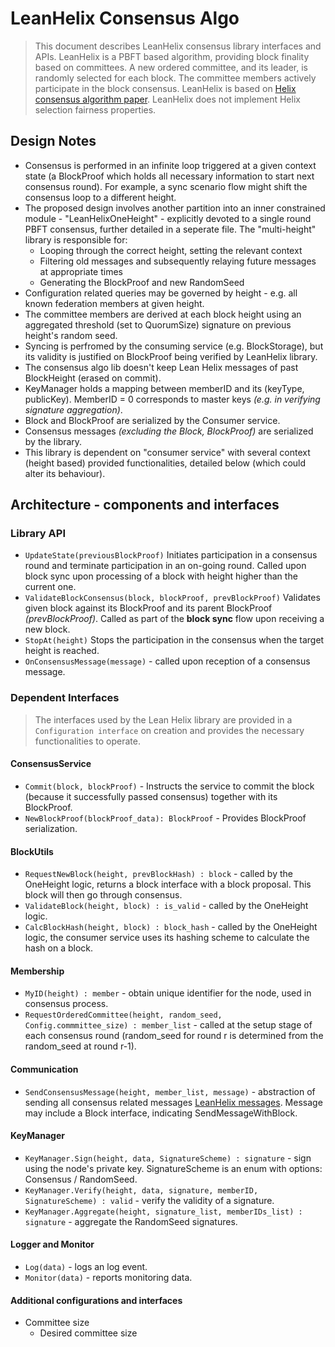 # LeanHelix Consensus Algo
> This document describes LeanHelix consensus library interfaces and APIs.
> LeanHelix is a PBFT based algorithm, providing block finality based on committees. A new ordered committee, and its leader, is randomly selected for each block. The committee members actively participate in the block consensus.
> LeanHelix is based on [Helix consensus algorithm paper](https://orbs.com/helix-consensus-whitepaper/ "Helix consensus algorithm paper"). LeanHelix does not implement Helix selection fairness properties.

## Design Notes
* Consensus is performed in an infinite loop triggered at a given context state (a BlockProof which holds all necessary information to start next consensus round). For example, a sync scenario flow might shift the consensus loop to a different height.
* The proposed design involves another partition into an inner constrained module - "LeanHelixOneHeight" - explicitly devoted to a single round PBFT consensus, further detailed in a seperate file. The "multi-height" library is responsible for:
  * Looping through the correct height, setting the relevant context
  * Filtering old messages and subsequently relaying future messages at appropriate times
  * Generating the BlockProof and new RandomSeed
* Configuration related queries may be governed by height - e.g. all known federation members at given height.
* The committee members are derived at each block height using an aggregated threshold (set to QuorumSize) signature on previous height's random seed.
* Syncing is perfromed by the consuming service (e.g. BlockStorage), but its validity is justified on BlockProof being verified by LeanHelix library.
* The consensus algo lib doesn't keep Lean Helix messages of past BlockHeight (erased on commit).
* KeyManager holds a mapping between memberID and its (keyType, publicKey). MemberID = 0 corresponds to master keys _(e.g. in verifying signature aggregation)_.
* Block and BlockProof are serialized by the Consumer service.
* Consensus messages _(excluding the Block, BlockProof)_ are serialized by the library. 
* This library is dependent on "consumer service" with several context (height based) provided functionalities, detailed below (which could alter its behaviour).



## Architecture - components and interfaces

### Library API

* `UpdateState(previousBlockProof)`
  Initiates participation in a consensus round and terminate participation in an on-going round. Called upon block sync upon processing of a block with height higher than the current one.
* `ValidateBlockConsensus(block, blockProof, prevBlockProof)`
  Validates given block against its BlockProof and its parent BlockProof _(prevBlockProof)_. Called as part of the **block sync** flow upon receiving a new block.
* `StopAt(height)`
  Stops the participation in the consensus when the target height is reached.
* `OnConsensusMessage(message)` - called upon reception of a consensus message.

### Dependent Interfaces
> The interfaces used by the Lean Helix library are provided in a `Configuration interface` on creation and provides the necessary functionalities to operate.

#### ConsensusService
* `Commit(block, blockProof)` - Instructs the service to commit the block (because it successfully passed consensus) together with its BlockProof.
* `NewBlockProof(blockProof_data): BlockProof` - Provides BlockProof serialization.

#### BlockUtils
* `RequestNewBlock(height, prevBlockHash) : block` - called by the OneHeight logic, returns a block interface with a block proposal. This block will then go through consensus.
* `ValidateBlock(height, block) : is_valid` - called by the OneHeight logic.
* `CalcBlockHash(height, block) : block_hash` - called by the OneHeight logic, the consumer service uses its hashing scheme to calculate the hash on a block.

#### Membership
* `MyID(height) : member` - obtain unique identifier for the node, used in consensus process.
* `RequestOrderedCommittee(height, random_seed, Config.commmittee_size) : member_list` -  called at the setup stage of each consensus round (random_seed for round r is determined from the random_seed at round r-1).

#### Communication
* `SendConsensusMessage(height, member_list, message)` - abstraction of sending all consensus related messages [LeanHelix messages](../messages.go). Message may include a Block interface, indicating SendMessageWithBlock.

<!-- I think it should be part fo the SendConsensusMessage, sent to a member list (non-committee)
* `BroadcastPostConsensusMessage(height, message)` - e.g. notify all non committee members of committed block
-->
<!-- moved to API
* `OnConsensusMessage(message)` - relay message to filtering by height.
 -->

#### KeyManager
<!--  * `KeyManager.GetPublicKey(height, SignatureScheme) : PublicKey` - Returnes the node public Public Key. KeyType indicates Consensus / RandomSeed. -->
* `KeyManager.Sign(height, data, SignatureScheme) : signature` - sign using the node's private key. SignatureScheme is an enum with options: Consensus / RandomSeed.
* `KeyManager.Verify(height, data, signature, memberID, SignatureScheme) : valid` - verify the validity of a signature.
* `KeyManager.Aggregate(height, signature_list, memberIDs_list) : signature` - aggregate the RandomSeed signatures.

#### Logger and Monitor 
* `Log(data)` - logs an log event. 
* `Monitor(data)` - reports monitoring data.
    
<!--
#### ElectionTrigger:
* `ElectionTrigger.RegisterOnTrigger(cb) : uid`
* `ElectionTrigger.unregisterOnTrigger(uid)`
--->

#### Additional configurations and interfaces
* Committee size
  * Desired committee size
  
